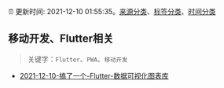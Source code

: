:alarm_clock: 更新时间: 2021-12-10 01:55:35。[来源分类](../README.md)、[标签分类](../TAGS.md)、[时间分类](../TIMELINE.md)

## 移动开发、Flutter相关


> 关键字：`Flutter`、`PWA`、`移动开发`



- [2021-12-10-搞了一个-Flutter-数据可视化图表库](https://www.v2ex.com/t/821231) 